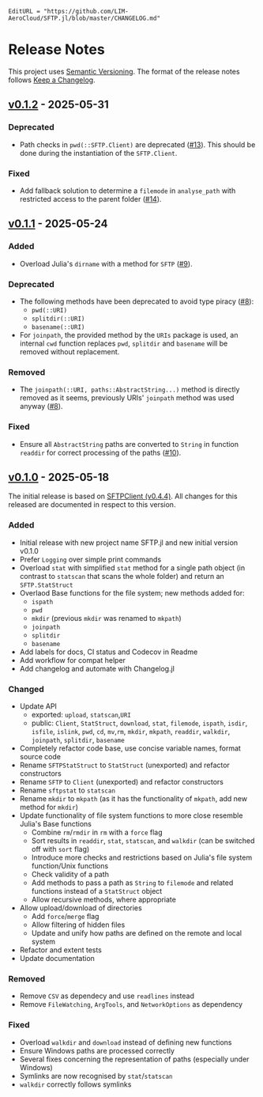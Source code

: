 ```@meta
EditURL = "https://github.com/LIM-AeroCloud/SFTP.jl/blob/master/CHANGELOG.md"
```

# Release Notes

This project uses [Semantic Versioning](https://semver.org/spec/v2.0.0.html).
The format of the release notes follows [Keep a Changelog](https://keepachangelog.com/en/1.0.0/).

## [v0.1.2](https://github.com/LIM-AeroCloud/SFTP.jl/releases/tag/v0.1.2) - 2025-05-31

### Deprecated

- Path checks in `pwd(::SFTP.Client)` are deprecated ([#13](https://github.com/LIM-AeroCloud/SFTP.jl/issues/13)). This should be done during
  the instantiation of the `SFTP.Client`.

### Fixed

- Add fallback solution to determine a `filemode` in `analyse_path`
  with restricted access to the parent folder ([#14](https://github.com/LIM-AeroCloud/SFTP.jl/issues/14)).

## [v0.1.1](https://github.com/LIM-AeroCloud/SFTP.jl/releases/tag/v0.1.1) - 2025-05-24

### Added

- Overload Julia's `dirname` with a method for `SFTP` ([#9](https://github.com/LIM-AeroCloud/SFTP.jl/issues/9)).

### Deprecated

- The following methods have been deprecated to avoid type piracy ([#8](https://github.com/LIM-AeroCloud/SFTP.jl/issues/8)):
  - `pwd(::URI)`
  - `splitdir(::URI)`
  - `basename(::URI)`
- For `joinpath`, the provided method by the `URIs` package is used, an internal `cwd` function
  replaces `pwd`, `splitdir` and `basename` will be removed without replacement.

### Removed

- The `joinpath(::URI, paths::AbstractString...)` method is directly removed as it seems,
  previously URIs' `joinpath` method was used anyway ([#8](https://github.com/LIM-AeroCloud/SFTP.jl/issues/8)).

### Fixed

- Ensure all `AbstractString` paths are converted to `String` in function `readdir`
  for correct processing of the paths ([#10](https://github.com/LIM-AeroCloud/SFTP.jl/issues/10)).

## [v0.1.0](https://github.com/LIM-AeroCloud/SFTP.jl/releases/tag/v0.1.0) - 2025-05-18

The initial release is based on [SFTPClient (v0.4.4)](https://github.com/stensmo/SFTPClient.jl/releases/tag/0.4.4).
All changes for this released are documented in respect to this version.

### Added

- Initial release with new project name SFTP.jl and new initial version v0.1.0
- Prefer `Logging` over simple print commands
- Overload `stat` with simplified `stat` method for a single path object
  (in contrast to `statscan` that scans the whole folder) and return an `SFTP.StatStruct`
- Overlaod Base functions for the file system; new methods added for:
  - `ispath`
  - `pwd`
  - `mkdir` (previous `mkdir` was renamed to `mkpath`)
  - `joinpath`
  - `splitdir`
  - `basename`
- Add labels for docs, CI status and Codecov in Readme
- Add workflow for compat helper
- Add changelog and automate with Changelog.jl

### Changed

- Update API
  - exported: `upload`, `statscan`,`URI`
  - public: `Client`, `StatStruct`, `download`, `stat`, `filemode`, `ispath`,
    `isdir`, `isfile`, `islink`, `pwd`, `cd`, `mv`,`rm`, `mkdir`, `mkpath`, 
    `readdir`, `walkdir`, `joinpath`, `splitdir`, `basename`
- Completely refactor code base, use concise variable names, format source code
- Rename `SFTPStatStruct` to `StatStruct` (unexported) and refactor constructors
- Rename `SFTP` to `Client` (unexported) and refactor constructors
- Rename `sftpstat` to `statscan`
- Rename `mkdir` to `mkpath` (as it has the functionality of `mkpath`, add new method for `mkdir`)
- Update functionality of file system functions to more close resemble Julia's Base functions
  - Combine `rm`/`rmdir` in `rm` with a `force` flag
  - Sort results in `readdir`, `stat`, `statscan`, and `walkdir` (can be switched off with `sort`
    flag)
  - Introduce more checks and restrictions based on Julia's file system function/Unix functions
  - Check validity of a path
  - Add methods to pass a path as `String` to `filemode` and related functions instead of 
    a `StatStruct` object
  - Allow recursive methods, where appropriate
- Allow upload/download of directories
  - Add `force`/`merge` flag
  - Allow filtering of hidden files
  - Update and unify how paths are defined on the remote and local system
- Refactor and extent tests
- Update documentation

### Removed

- Remove `CSV` as dependecy and use `readlines` instead
- Remove `FileWatching`, `ArgTools`, and `NetworkOptions` as dependency

### Fixed

- Overload `walkdir` and `download` instead of defining new functions
- Ensure Windows paths are processed correctly
- Several fixes concerning the representation of paths (especially under Windows)
- Symlinks are now recognised by `stat`/`statscan`
- `walkdir` correctly follows symlinks


